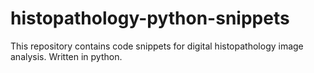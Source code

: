 # histopathology-python-snippets
This repository contains code snippets for digital histopathology image analysis. Written in python.
